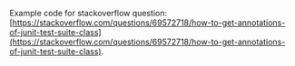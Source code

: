 Example code for stackoverflow question: [https://stackoverflow.com/questions/69572718/how-to-get-annotations-of-junit-test-suite-class](https://stackoverflow.com/questions/69572718/how-to-get-annotations-of-junit-test-suite-class).
